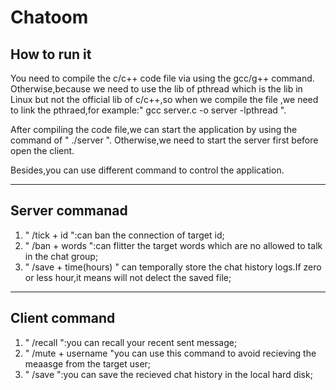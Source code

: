# Chatoom

## How to run it

You need to compile the c/c++ code file via using the gcc/g++ command.
Otherwise,because we need to use the lib of pthread which is the lib in Linux but not the official lib of c/c++,so when we compile the file ,we need to link the pthraed,for example:" gcc server.c -o server -lpthread ".

After compiling the code file,we can start the application by using the command of " ./server ".
Otherwise,we need to start the server first before open the client.

Besides,you can use different command to control the application.

---
## Server commanad

1. " /tick + id ":can ban the connection of target id;
2. " /ban + words ":can flitter the target words which are no allowed to talk in the chat group;
3. " /save + time(hours) " can temporally store the chat history logs.If zero or less hour,it means will not delect the saved file;

---

## Client command

1. " /recall ":you can recall your recent sent message;
2. " /mute + username "you can use this command to avoid recieving the meaasge from the target user;
3. " /save ":you can save the recieved chat history in the local hard disk;
